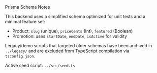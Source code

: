 Prisma Schema Notes

This backend uses a simplified schema optimized for unit tests and a minimal feature set:

- Product: `slug` (unique), `priceCents` (Int), `featured` (Boolean)
- Promotion: uses `startDate`, `endDate`, `isActive` for validity

Legacy/demo scripts that targeted older schemas have been archived in `../legacy/` and are excluded from TypeScript compilation via `tsconfig.json`.

Active seed script: `../src/seed.ts`


